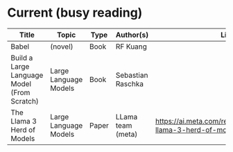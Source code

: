 # Current (busy reading)

| Title                                       | Topic                 | Type  | Author(s)         | Link(s)                                                                 |
| ------------------------------------------- | --------------------- | ----- | ----------------- | ----------------------------------------------------------------------- |
| Babel                                       | (novel)               | Book  | RF Kuang          |                                                                         |
| Build a Large Language Model (From Scratch) | Large Language Models | Book  | Sebastian Raschka |
| The Llama 3 Herd of Models                  | Large Language Models | Paper | LLama team (meta) | <https://ai.meta.com/research/publications/the-llama-3-herd-of-models/> |
